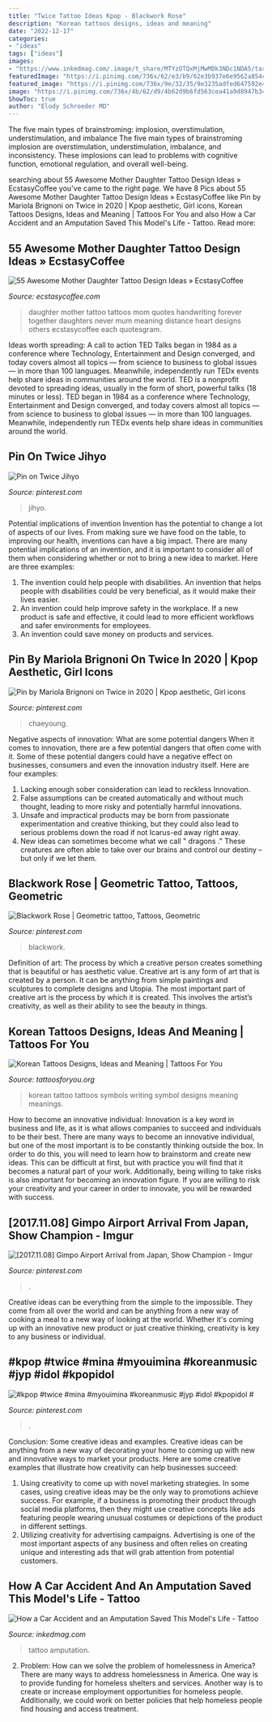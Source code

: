 ```yaml
---
title: "Twice Tattoo Ideas Kpop - Blackwork Rose"
description: "Korean tattoos designs, ideas and meaning"
date: "2022-12-17"
categories:
- "ideas"
tags: ["ideas"]
images:
- "https://www.inkedmag.com/.image/t_share/MTYzOTQxMjMwMDk3NDc1NDA5/tarah-una-fb.jpg"
featuredImage: "https://i.pinimg.com/736x/62/e3/b9/62e3b937e6e9562a854cd2aa17eb8a85.jpg"
featured_image: "https://i.pinimg.com/736x/9e/32/35/9e3235adfed647592e4193388719b027.jpg"
image: "https://i.pinimg.com/736x/4b/62/d9/4b62d9b6fd563cea41a9d8947b34e779.jpg"
ShowToc: true
author: "Elody Schroeder MD"
---
```



The five main types of brainstroming: implosion, overstimulation, understimulation, and imbalance
The five main types of brainstroming implosion are overstimulation, understimulation, imbalance, and inconsistency. These implosions can lead to problems with cognitive function, emotional regulation, and overall well-being.

	

		
searching about 55 Awesome Mother Daughter Tattoo Design Ideas » EcstasyCoffee you've came to the right page. We have 8 Pics about 55 Awesome Mother Daughter Tattoo Design Ideas » EcstasyCoffee like Pin by Mariola Brignoni on Twice in 2020 | Kpop aesthetic, Girl icons, Korean Tattoos Designs, Ideas and Meaning | Tattoos For You and also How a Car Accident and an Amputation Saved This Model&#039;s Life - Tattoo. Read more:
		
    
## 55 Awesome Mother Daughter Tattoo Design Ideas » EcstasyCoffee

<img loading=lazy src="https://i0.wp.com/www.ecstasycoffee.com/wp-content/uploads/2016/11/HANDWRITING-MOTHER-DAUGHTER-TATTOOS.jpg?resize=736%2C545" onerror="this.onerror=null;this.src='https://tse3.mm.bing.net/th?id=OIP.GONHEZcMwRE2XXNJElzu1gHaFe&amp;pid=15.1';" alt="55 Awesome Mother Daughter Tattoo Design Ideas » EcstasyCoffee">

_Source: ecstasycoffee.com_

>daughter mother tattoo tattoos mom quotes handwriting forever together daughters never mum meaning distance heart designs others ecstasycoffee each quotesgram. 

	

Ideas worth spreading: A call to action
TED Talks began in 1984 as a conference where Technology, Entertainment and Design converged, and today covers almost all topics — from science to business to global issues — in more than 100 languages. Meanwhile, independently run TEDx events help share ideas in communities around the world.
TED is a nonprofit devoted to spreading ideas, usually in the form of short, powerful talks (18 minutes or less). TED began in 1984 as a conference where Technology, Entertainment and Design converged, and today covers almost all topics — from science to business to global issues — in more than 100 languages. Meanwhile, independently run TEDx events help share ideas in communities around the world.

    
## Pin On Twice Jihyo

<img loading=lazy src="https://i.pinimg.com/736x/4b/62/d9/4b62d9b6fd563cea41a9d8947b34e779.jpg" onerror="this.onerror=null;this.src='https://tse3.mm.bing.net/th?id=OIP.VmQBiergcxVrWgdkvOFxyQHaLG&amp;pid=15.1';" alt="Pin on Twice Jihyo">

_Source: pinterest.com_

>jihyo. 

	

Potential implications of invention
Invention has the potential to change a lot of aspects of our lives. From making sure we have food on the table, to improving our health, inventions can have a big impact. There are many potential implications of an invention, and it is important to consider all of them when considering whether or not to bring a new idea to market. Here are three examples: 
1. The invention could help people with disabilities. An invention that helps people with disabilities could be very beneficial, as it would make their lives easier. 
2. An invention could help improve safety in the workplace. If a new product is safe and effective, it could lead to more efficient workflows and safer environments for employees. 
3. An invention could save money on products and services.

    
## Pin By Mariola Brignoni On Twice In 2020 | Kpop Aesthetic, Girl Icons

<img loading=lazy src="https://i.pinimg.com/736x/62/e3/b9/62e3b937e6e9562a854cd2aa17eb8a85.jpg" onerror="this.onerror=null;this.src='https://tse1.mm.bing.net/th?id=OIP.htjRH3ItCMk-A3_PYYyABQHaHa&amp;pid=15.1';" alt="Pin by Mariola Brignoni on Twice in 2020 | Kpop aesthetic, Girl icons">

_Source: pinterest.com_

>chaeyoung. 

	

Negative aspects of innovation: What are some potential dangers
When it comes to innovation, there are a few potential dangers that often come with it. Some of these potential dangers could have a negative effect on businesses, consumers and even the innovation industry itself. Here are four examples:
1. Lacking enough sober consideration can lead to reckless Innovation.
2. False assumptions can be created automatically and without much thought, leading to more risky and potentially harmful innovations.
3. Unsafe and impractical products may be born from passionate experimentation and creative thinking, but they could also lead to serious problems down the road if not Icarus-ed away right away. 
4. New ideas can sometimes become what we call " dragons ." These creatures are often able to take over our brains and control our destiny – but only if we let them.

    
## Blackwork Rose | Geometric Tattoo, Tattoos, Geometric

<img loading=lazy src="https://i.pinimg.com/736x/9e/32/35/9e3235adfed647592e4193388719b027.jpg" onerror="this.onerror=null;this.src='https://tse3.mm.bing.net/th?id=OIP.9bmckXdKrK2wfedy1V3ZEwHaJ_&amp;pid=15.1';" alt="Blackwork Rose | Geometric tattoo, Tattoos, Geometric">

_Source: pinterest.com_

>blackwork. 

	

Definition of art: The process by which a creative person creates something that is beautiful or has aesthetic value.
Creative art is any form of art that is created by a person. It can be anything from simple paintings and sculptures to complete designs and Utopia. The most important part of creative art is the process by which it is created. This involves the artist’s creativity, as well as their ability to see the beauty in things.

    
## Korean Tattoos Designs, Ideas And Meaning | Tattoos For You

<img loading=lazy src="http://www.tattoosforyou.org/wp-content/uploads/2016/03/Korean-Writing-Tattoos.jpg" onerror="this.onerror=null;this.src='https://tse1.mm.bing.net/th?id=OIP.TWMG_kLbyZriepGsAn-j8AHaJ4&amp;pid=15.1';" alt="Korean Tattoos Designs, Ideas and Meaning | Tattoos For You">

_Source: tattoosforyou.org_

>korean tattoo tattoos symbols writing symbol designs meaning meanings. 

	

How to become an innovative individual:
Innovation is a key word in business and life, as it is what allows companies to succeed and individuals to be their best. There are many ways to become an innovative individual, but one of the most important is to be constantly thinking outside the box. In order to do this, you will need to learn how to brainstorm and create new ideas. This can be difficult at first, but with practice you will find that it becomes a natural part of your work. Additionally, being willing to take risks is also important for becoming an innovation figure. If you are willing to risk your creativity and your career in order to innovate, you will be rewarded with success.

    
## [2017.11.08] Gimpo Airport Arrival From Japan, Show Champion - Imgur

<img loading=lazy src="https://i.pinimg.com/736x/aa/07/23/aa0723641f0986b829dd4336309d3f0e.jpg" onerror="this.onerror=null;this.src='https://tse3.mm.bing.net/th?id=OIP.Uo_yaPF8SlhvJnlgQ7yQQQHaLH&amp;pid=15.1';" alt="[2017.11.08] Gimpo Airport Arrival from Japan, Show Champion - Imgur">

_Source: pinterest.com_

>. 

	

Creative ideas can be everything from the simple to the impossible. They come from all over the world and can be anything from a new way of cooking a meal to a new way of looking at the world. Whether it's coming up with an innovative new product or just creative thinking, creativity is key to any business or individual.

    
## #kpop #twice #mina #myouimina #koreanmusic #jyp #idol #kpopidol #

<img loading=lazy src="https://i.pinimg.com/736x/6c/7e/c0/6c7ec022d46a03f45247c3681d23751b.jpg" onerror="this.onerror=null;this.src='https://tse3.mm.bing.net/th?id=OIP._It84NzdHD29SMyDUGxL4AHaNK&amp;pid=15.1';" alt="#kpop #twice #mina #myouimina #koreanmusic #jyp #idol #kpopidol #">

_Source: pinterest.com_

>. 

	

Conclusion: Some creative ideas and examples.
Creative ideas can be anything from a new way of decorating your home to coming up with new and innovative ways to market your products. Here are some creative examples that illustrate how creativity can help businesses succeed:
1. Using creativity to come up with novel marketing strategies. In some cases, using creative ideas may be the only way to promotions achieve success. For example, if a business is promoting their product through social media platforms, then they might use creative concepts like ads featuring people wearing unusual costumes or depictions of the product in different settings.
2. Utilizing creativity for advertising campaigns. Advertising is one of the most important aspects of any business and often relies on creating unique and interesting ads that will grab attention from potential customers.

    
## How A Car Accident And An Amputation Saved This Model&#039;s Life - Tattoo

<img loading=lazy src="https://www.inkedmag.com/.image/t_share/MTYzOTQxMjMwMDk3NDc1NDA5/tarah-una-fb.jpg" onerror="this.onerror=null;this.src='https://tse3.mm.bing.net/th?id=OIP.nM9WQ3PbtdaEUxKfuDCLogHaD4&amp;pid=15.1';" alt="How a Car Accident and an Amputation Saved This Model&#039;s Life - Tattoo">

_Source: inkedmag.com_

>tattoo amputation. 

	

2. Problem:
How can we solve the problem of homelessness in America?
There are many ways to address homelessness in America. One way is to provide funding for homeless shelters and services. Another way is to create or increase employment opportunities for homeless people. Additionally, we could work on better policies that help homeless people find housing and access treatment.


